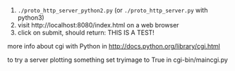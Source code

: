 
1. ```./proto_http_server_python2.py``` (or ```./proto_http_server.py``` with python3)
2. visit http://localhost:8080/index.html on a web browser
3. click on submit, should return: THIS IS A TEST!


more info about cgi with Python in http://docs.python.org/library/cgi.html


to try a server plotting something
set tryimage to True in cgi-bin/maincgi.py
